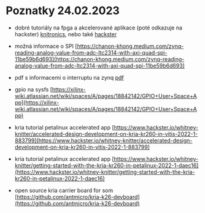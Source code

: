 # Poznatky 24.02.2023

- dobré tutoriály na fpga a akcelerované aplikace (poté odkazuje na hackster) [knitronics](https://www.knitronics.com/), nebo také [hackster](https://www.hackster.io/news/accelerate-your-robotics-design-with-the-kria-kr260-robotics-starter-kit-89191a42080d)
- možná informace o SPI [https://chanon-khong.medium.com/zynq-reading-analog-value-from-adc-ltc2314-with-axi-quad-spi-11be59b6d693](https://chanon-khong.medium.com/zynq-reading-analog-value-from-adc-ltc2314-with-axi-quad-spi-11be59b6d693)

- pdf s informacemi o interruptu na zynq [pdf](https://prof.bht-berlin.de/fileadmin/prof/svoss/CES/Datenblaetter/how-to-use-interrupts-on-zynqsoc.pdf)

- gpio na sysfs [https://xilinx-wiki.atlassian.net/wiki/spaces/A/pages/18842142/GPIO+User+Space+App](https://xilinx-wiki.atlassian.net/wiki/spaces/A/pages/18842142/GPIO+User+Space+App)

- kria tutorial petalinux accelerated app [https://www.hackster.io/whitney-knitter/accelerated-design-development-on-kria-kr260-in-vitis-2022-1-883799](https://www.hackster.io/whitney-knitter/accelerated-design-development-on-kria-kr260-in-vitis-2022-1-883799)

- kria tutorial petalinux accelerated app [https://www.hackster.io/whitney-knitter/getting-started-with-the-kria-kr260-in-petalinux-2022-1-daec16](https://www.hackster.io/whitney-knitter/getting-started-with-the-kria-kr260-in-petalinux-2022-1-daec16)

- open source kria carrier board for som [https://github.com/antmicro/kria-k26-devboard](https://github.com/antmicro/kria-k26-devboard)
